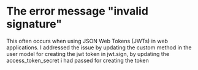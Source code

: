 # The error message "invalid signature"
This often occurs when using JSON Web Tokens (JWTs) in web applications. I addressed the issue by updating 
the custom method in the user model for creating the jwt token in jwt.sign, by updating the access_token_secret i had passed 
for creating the token

